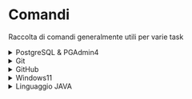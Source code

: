 # Comandi
Raccolta di comandi generalmente utili per varie task

<details>

<summary> PostgreSQL & PGAdmin4 </summary>

### Installazione PostgreSQL (*Linux*)
https://www.postgresql.org/download/linux/debian/

### Installazione PGAdmin4 (*Linux*)
https://www.pgadmin.org/download/pgadmin-4-apt/

### Comandi vari per *Windows*
https://www.microfocus.com/documentation/idol/IDOL_12_0/MediaServer/Guides/html/English/Content/Getting_Started/Configure/_TRN_Set_up_PostgreSQL.htm

### Comandi per *Linux*

- Modificare password utente (tutto il pc):
```terminal
sudo passwd nomeUtente
```
- Entrare nella sessione con postgres:
```terminal
su - postgres
```
- Dentro la sessione, per modificare la password del ruolo:
```terminal
psql -c "ALTER USER userName WITH PASSWORD 'password';"
```
- Creare un database e garantire tutti i privilegi ad un utente:
```sql
CREATE DATABASE nomeDB;
```
```sql
--non ancora proprietario del database
GRANT ALL ON DATABASE nomedb TO nomeuser;
```
- Cambiare proprietario del database:
```sql
ALTER DATABASE nomedb OWNER TO nomeuser;
```
- Creazione di un nuovo utente:
```sql
CREATE USER nomeutente WITH PASSWORD 'password';
```
- Funzione che permette di eliminare tutti i dati da tutte le tabelle senza cancellarle
```sql
CREATE OR REPLACE FUNCTION cancella(username IN VARCHAR) RETURNS void AS $$
DECLARE
    statements CURSOR FOR
        SELECT tablename FROM pg_tables
        WHERE tableowner = username AND schemaname = 'azienda';
BEGIN
    FOR stmt IN statements LOOP
        EXECUTE 'TRUNCATE TABLE azienda.' || quote_ident(stmt.tablename) || ' CASCADE;';
    END LOOP;
END;
$$ LANGUAGE plpgsql;
```

### Lista funzioni oracle
https://www.oracletutorial.com/oracle-string-functions/

### Tutorial ruoli e permessi
https://www.digitalocean.com/community/tutorials/how-to-use-roles-and-manage-grant-permissions-in-postgresql-on-a-vps-2

</details>

<details>
	
<summary> Git </summary>

### Tutorial uso comandi add, commit, push etc...
https://www.atlassian.com/git/tutorials/saving-changes?section=git-add

### Configurazione credenziali utente tramite git
https://linuxhint.com/git-log-out-user-from-command-line/#:~:text=To%20log%20out%20from%20the%20Git%20command%20line%2C%20first%2C%20move,config%20%E2%80%93global%20%E2%80%93unset%20user.

### Eliminazione di una commit dalla history tramite bash
```git
git reset --soft HEAD~numerocommitdaeliminarepartendodallatesta
```
Per inviare i cambiamenti alla origin source:
```git
git push origin +main --force
```
### Overview git-credential-manager
https://github.com/git-ecosystem/git-credential-manager/blob/main/README.md

### Installazione git-credential-manager
https://github.com/git-ecosystem/git-credential-manager/blob/release/docs/install.md

### Configurazione git-credential-manager
https://github.com/git-ecosystem/git-credential-manager/blob/release/docs/credstores.md

</details>

<details>
	
<summary> GitHub </summary>

### Tutorial markup language
https://docs.github.com/en/get-started/writing-on-github/getting-started-with-writing-and-formatting-on-github/basic-writing-and-formatting-syntax

</details>

<details>
	
<summary> Windows11 </summary>

### Attivazione
https://github.com/massgravel/Microsoft-Activation-Scripts

### Comandi CMD
https://www.freecodecamp.org/italian/news/lista-di-comandi-per-il-prompt-un-tutorial-per-la-riga-di-comando/#:~:text=Puoi%20usare%20il%20comando%20echo,echo%20contenuto%2Dfile%20%3E%20nomefile.

</details>

<details>

<summary> Linguaggio JAVA </summary>
	
### Installazione JAVA
1) link procedura generale: https://ubuntuhandbook.org/index.php/2022/03/install-jdk-18-ubuntu/

2) Scaricare la versione di java più recente ed installare tramite package manager: https://www.oracle.com/java/technologies/downloads/
	
3) Scaricare "jdk-20-scripts.sh" (aggiornato alla più recente jdk-20)

4) Nella shell di un SO debian-based: ```bash jdk-20-scripts.sh```
	
5) Nel caso non si fosse ancora concretizzata, utilizzare ```sudo update-alternatives --config java``` e selezionare la versione appena installata
	
### Configurazione driver JDBC per postgresql
https://jdbc.postgresql.org/
	
</details>
